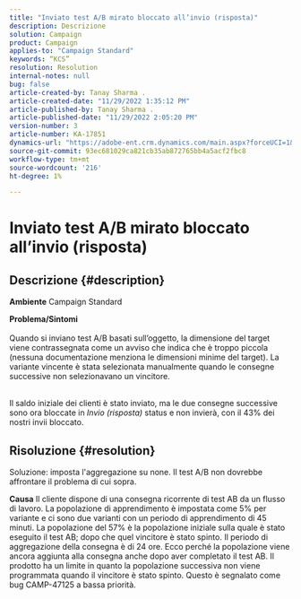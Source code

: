 ```yaml
---
title: "Inviato test A/B mirato bloccato all’invio (risposta)"
description: Descrizione
solution: Campaign
product: Campaign
applies-to: "Campaign Standard"
keywords: “KCS”
resolution: Resolution
internal-notes: null
bug: false
article-created-by: Tanay Sharma .
article-created-date: "11/29/2022 1:35:12 PM"
article-published-by: Tanay Sharma .
article-published-date: "11/29/2022 2:05:20 PM"
version-number: 3
article-number: KA-17851
dynamics-url: "https://adobe-ent.crm.dynamics.com/main.aspx?forceUCI=1&pagetype=entityrecord&etn=knowledgearticle&id=4308cfa1-ea6f-ed11-9562-6045bd006239"
source-git-commit: 93ec681029ca821cb35ab872765bb4a5acf2fbc8
workflow-type: tm+mt
source-wordcount: '216'
ht-degree: 1%

---
```


# Inviato test A/B mirato bloccato all’invio (risposta)

## Descrizione {#description}

<b>Ambiente</b>
Campaign Standard


<b>Problema/Sintomi</b><br><br>Quando si inviano test A/B basati sull’oggetto, la dimensione del target viene contrassegnata come un avviso che indica che è troppo piccola (nessuna documentazione menziona le dimensioni minime del target). La variante vincente è stata selezionata manualmente quando le consegne successive non selezionavano un vincitore.

<br>Il saldo iniziale dei clienti è stato inviato, ma le due consegne successive sono ora bloccate in *Invio (risposta)* status e non invierà, con il 43% dei nostri invii bloccato.<br>

## Risoluzione {#resolution}


Soluzione: imposta l&#39;aggregazione su none. Il test A/B non dovrebbe affrontare il problema di cui sopra.


<b>Causa</b>
Il cliente dispone di una consegna ricorrente di test AB da un flusso di lavoro. La popolazione di apprendimento è impostata come 5% per variante e ci sono due varianti con un periodo di apprendimento di 45 minuti. La popolazione del 57% è la popolazione iniziale sulla quale è stato eseguito il test AB; dopo che quel vincitore è stato spinto. Il periodo di aggregazione della consegna è di 24 ore. Ecco perché la popolazione viene ancora aggiunta alla consegna anche dopo aver completato il test AB. Il prodotto ha un limite in quanto la popolazione successiva non viene programmata quando il vincitore è stato spinto. Questo è segnalato come bug CAMP-47125 a bassa priorità.

